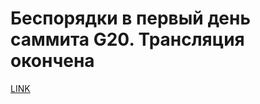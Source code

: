# Беспорядки в первый день саммита G20. Трансляция окончена



[LINK](https://varlamov.ru/2455941.html)